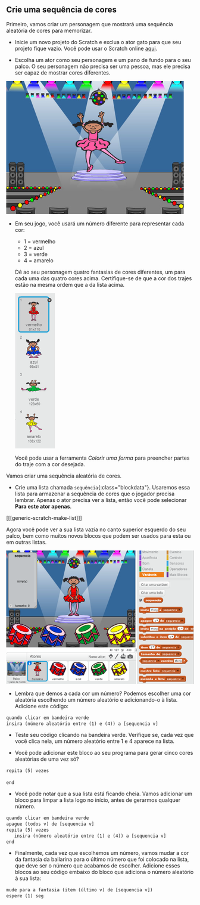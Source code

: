 ## Crie uma sequência de cores

Primeiro, vamos criar um personagem que mostrará uma sequência aleatória de cores para memorizar.

+ Inicie um novo projeto do Scratch e exclua o ator gato para que seu projeto fique vazio. Você pode usar o Scratch online [aqui](http://jumpto.cc/scratch-new).

+ Escolha um ator como seu personagem e um pano de fundo para o seu palco. O seu personagem não precisa ser uma pessoa, mas ele precisa ser capaz de mostrar cores diferentes.

![screenshot](images/colour-sprite.png)

+ Em seu jogo, você usará um número diferente para representar cada cor:
    
    + 1 = vermelho
    + 2 = azul
    + 3 = verde
    + 4 = amarelo
    
    Dê ao seu personagem quatro fantasias de cores diferentes, um para cada uma das quatro cores acima. Certifique-se de que a cor dos trajes estão na mesma ordem que a da lista acima.
    
    ![screenshot](images/colour-costume.png)
    
    Você pode usar a ferramenta *Colorir uma forma* para preencher partes do traje com a cor desejada.

Vamos criar uma sequência aleatória de cores.

+ Crie uma lista chamada `sequência`{:class="blockdata"}. Usaremos essa lista para armazenar a sequência de cores que o jogador precisa lembrar. Apenas o ator precisa ver a lista, então você pode selecionar **Para este ator apenas**.

[[[generic-scratch-make-list]]]

Agora você pode ver a sua lista vazia no canto superior esquerdo do seu palco, bem como muitos novos blocos que podem ser usados para esta ou em outras listas.

![screenshot](images/colour-list-blocks.png)

+ Lembra que demos a cada cor um número? Podemos escolher uma cor aleatória escolhendo um número aleatório e adicionando-o à lista. Adicione este código:

```blocks
quando clicar em bandeira verde
insira (número aleatório entre (1) e (4)) a [sequencia v]
```

+ Teste seu código clicando na bandeira verde. Verifique se, cada vez que você clica nela, um número aleatório entre 1 e 4 aparece na lista.

+ Você pode adicionar este bloco ao seu programa para gerar cinco cores aleatórias de uma vez só?

```blocks
repita (5) vezes

end
```

+ Você pode notar que a sua lista está ficando cheia. Vamos adicionar um bloco para limpar a lista logo no início, antes de gerarmos qualquer número.

```blocks
quando clicar em bandeira verde
apague (todos v) de [sequencia v]
repita (5) vezes
   insira (número aleatório entre (1) e (4)) a [sequencia v]
end
```

+ Finalmente, cada vez que escolhemos um número, vamos mudar a cor da fantasia da bailarina para o último número que foi colocado na lista, que deve ser o número que acabamos de escolher. Adicione esses blocos ao seu código embaixo do bloco que adiciona o número aleatório à sua lista:

```blocks
mude para a fantasia (item (último v) de [sequencia v])
espere (1) seg
```
